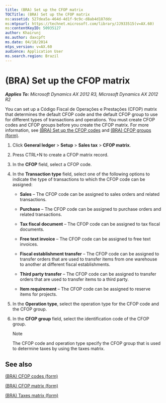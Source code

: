 ```yaml
---
title: (BRA) Set up the CFOP matrix
TOCTitle: (BRA) Set up the CFOP matrix
ms:assetid: 527dea5a-464d-4d1f-9c9c-d8ab4d187ddc
ms:mtpsurl: https://technet.microsoft.com/library/JJ933515(v=AX.60)
ms:contentKeyID: 50935127
author: Khairunj
ms.author: daxcpft
ms.date: 04/18/2014
mtps_version: v=AX.60
audience: Application User
ms.search.region: Brazil
---
```


# (BRA) Set up the CFOP matrix 


_**Applies To:** Microsoft Dynamics AX 2012 R3, Microsoft Dynamics AX 2012 R2_

You can set up a Código Fiscal de Operações e Prestações (CFOP) matrix that determines the default CFOP code and the default CFOP group to use for different types of transactions and operations. You must create CFOP codes and CFOP groups before you create the CFOP matrix. For more information, see [(BRA) Set up the CFOP codes](bra-set-up-the-cfop-codes.md) and [(BRA) CFOP groups (form)](https://technet.microsoft.com/library/jj923344\(v=ax.60\)).

1.  Click **General ledger** \> **Setup** \> **Sales tax** \> **CFOP matrix**.

2.  Press CTRL+N to create a CFOP matrix record.

3.  In the **CFOP** field, select a CFOP code.

4.  In the **Transaction type** field, select one of the following options to indicate the type of transactions to which the CFOP code can be assigned:
    
      - **Sales** – The CFOP code can be assigned to sales orders and related transactions.
    
      - **Purchase** – The CFOP code can be assigned to purchase orders and related transactions.
    
      - **Tax fiscal document** – The CFOP code can be assigned to tax fiscal documents.
    
      - **Free text invoice** – The CFOP code can be assigned to free text invoices.
    
      - **Fiscal establishment transfer** – The CFOP code can be assigned to transfer orders that are used to transfer items from one warehouse to another at different fiscal establishments.
    
      - **Third party transfer** – The CFOP code can be assigned to transfer orders that are used to transfer items to a third party.
    
      - **Item requirement** – The CFOP code can be assigned to reserve items for projects.

5.  In the **Operation type**, select the operation type for the CFOP code and the CFOP group.

6.  In the **CFOP group** field, select the identification code of the CFOP group.
    

    > [!NOTE]
    > <P>The CFOP code and operation type specify the CFOP group that is used to determine taxes by using the taxes matrix.</P>



## See also

[(BRA) CFOP codes (form)](https://technet.microsoft.com/library/jj933522\(v=ax.60\))

[(BRA) CFOP matrix (form)](https://technet.microsoft.com/library/jj933496\(v=ax.60\))

[(BRA) Taxes matrix (form)](https://technet.microsoft.com/library/jj923368\(v=ax.60\))

  


